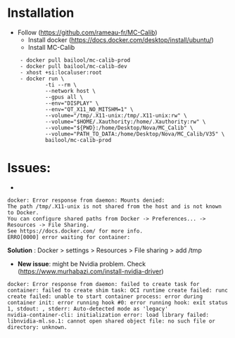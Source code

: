 # Installation
- Follow (https://github.com/rameau-fr/MC-Calib)
    - Install docker (https://docs.docker.com/desktop/install/ubuntu/)
    - Install MC-Calib
```
    - docker pull bailool/mc-calib-prod
    - docker pull bailool/mc-calib-dev 
    - xhost +si:localuser:root
    - docker run \
            -ti --rm \
            --network host \
            --gpus all \
            --env="DISPLAY" \
            --env="QT_X11_NO_MITSHM=1" \
            --volume="/tmp/.X11-unix:/tmp/.X11-unix:rw" \
            --volume="$HOME/.Xauthority:/home/.Xauthority:rw" \
            --volume="${PWD}:/home/Desktop/Nova/MC_Calib" \
            --volume="PATH_TO_DATA:/home/Desktop/Nova/MC_Calib/V35" \
            bailool/mc-calib-prod
```

# Issues: 
- 
```
docker: Error response from daemon: Mounts denied: 
The path /tmp/.X11-unix is not shared from the host and is not known to Docker.
You can configure shared paths from Docker -> Preferences... -> Resources -> File Sharing.
See https://docs.docker.com/ for more info.
ERRO[0000] error waiting for container:

```
**Solution** : Docker > settings > Resources > File sharing > add /tmp

-  **New issue**: might be Nvidia problem. Check (https://www.murhabazi.com/install-nvidia-driver)
```
docker: Error response from daemon: failed to create task for container: failed to create shim task: OCI runtime create failed: runc create failed: unable to start container process: error during container init: error running hook #0: error running hook: exit status 1, stdout: , stderr: Auto-detected mode as 'legacy'
nvidia-container-cli: initialization error: load library failed: libnvidia-ml.so.1: cannot open shared object file: no such file or directory: unknown.

```
    

